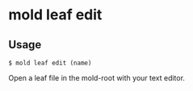 mold leaf edit 
===

## Usage 
`$ mold leaf edit (name)`

Open a leaf file in the mold-root with your text editor. 
